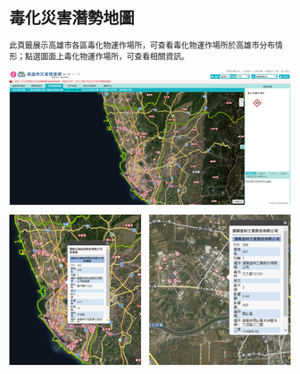 # 毒化災害潛勢地圖

此頁籤展示高雄市各區毒化物運作場所，可查看毒化物運作場所於高雄市分布情形；點選圖面上毒化物運作場所，可查看相關資訊。

![1568260082520](assets/1568260082520.png)

![1568260093199](assets/1568260093199.png)